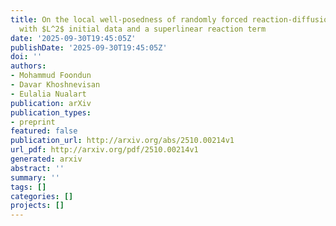 ```yaml
---
title: On the local well-posedness of randomly forced reaction-diffusion equations
  with $L^2$ initial data and a superlinear reaction term
date: '2025-09-30T19:45:05Z'
publishDate: '2025-09-30T19:45:05Z'
doi: ''
authors:
- Mohammud Foondun
- Davar Khoshnevisan
- Eulalia Nualart
publication: arXiv
publication_types:
- preprint
featured: false
publication_url: http://arxiv.org/abs/2510.00214v1
url_pdf: http://arxiv.org/pdf/2510.00214v1
generated: arxiv
abstract: ''
summary: ''
tags: []
categories: []
projects: []
---
```

